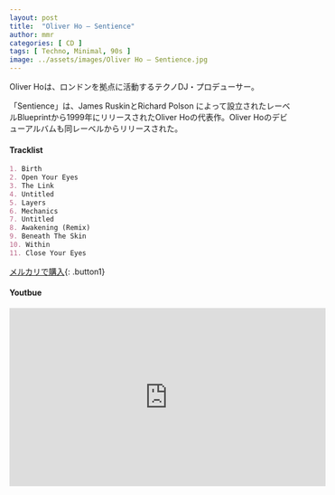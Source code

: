 ```yaml
---
layout: post
title:  "Oliver Ho – Sentience"
author: mmr
categories: [ CD ]
tags: [ Techno, Minimal, 90s ]
image: ../assets/images/Oliver Ho – Sentience.jpg
---
```


Oliver Hoは、ロンドンを拠点に活動するテクノDJ・プロデューサー。

「Sentience」は、James RuskinとRichard Polson によって設立されたレーベルBlueprintから1999年にリリースされたOliver Hoの代表作。Oliver Hoのデビューアルバムも同レーベルからリリースされた。


#### Tracklist
```md
1. Birth
2. Open Your Eyes
3. The Link
4. Untitled
5. Layers
6. Mechanics
7. Untitled
8. Awakening (Remix)
9. Beneath The Skin
10. Within
11. Close Your Eyes
```

[メルカリで購入](https://jp.mercari.com/item/m40117909925?afid=6142608987){: .button1}

#### Youtbue
<iframe width="560" height="315" src="https://www.youtube.com/embed/tG18zTBt9XI?si=ysxGVMcvsKBUeD1z" title="YouTube video player" frameborder="0" allow="accelerometer; autoplay; clipboard-write; encrypted-media; gyroscope; picture-in-picture; web-share" referrerpolicy="strict-origin-when-cross-origin" allowfullscreen></iframe>